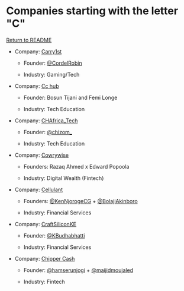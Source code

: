 # Companies starting with the letter "C"

[Return to README](../README.md)

- Company: [Carry1st](https://www.carry1st.com/)

  - Founder: [@CordelRobin](https://twitter.com/cordelrobin)

  - Industry: Gaming/Tech

- Company: [Cc hub](https://cchub.africa)

  - Founder: Bosun Tijani and Femi Longe

  - Industry: Tech Education

- Company: [CHAfrica_Tech](https://flutterwave.com/store/codehub?_ga=2.169721825.1570256633.1634980577-89854525.1630514755)

  - Founder: [@chizom\_](https://twitter.com/chizom_)

  - Industry: Tech Education

- Company: [Cowrywise](https://cowrywise.com/)

  - Founders: Razaq Ahmed x Edward Popoola

  - Industry: Digital Wealth (Fintech)

- Company: [Cellulant](https://cellulant.io/)

  - Founders: [@KenNjorogeCG](https://twitter.com/KenNjorogeCG) + [@BolajiAkinboro](https://twitter.com/BolajiAkinboro)

  - Industry: Financial Services

- Company: [CraftSiliconKE](https://www.craftsilicon.com/)

  - Founder: [@KBudhabhatti](https://twitter.com/KBudhabhatti)

  - Industry: Financial Services

- Company: [Chipper Cash](https://chippercash.com)

  - Founder: [@hamserunjogi](https://twitter.com/hamserunjogi) + [@maijidmoujaled](https://twitter.com/maijidmoujaled)

  - Industry: Fintech
